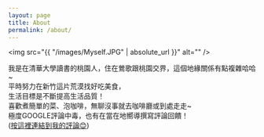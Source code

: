 ```yaml
---
layout: page
title: About
permalink: /about/
---
```

<span class="image fit"><img src="{{ "/images/Myself.JPG" | absolute_url }}" alt="" /></span>

我是在清華大學讀書的桃園人，住在鶯歌跟桃園交界，這個地緣關係有點複雜哈哈~<br>
平時努力在新竹這片荒漠找好吃美食，<br>
生活目標是不斷提高生活品質！<br>
喜歡煮簡單的菜、泡咖啡，無聊沒事就去咖啡廳或到處走走~<br>
極度GOOGLE評論中毒，也有在當在地嚮導撰寫評論回饋！<br>
(<a href="https://goo.gl/maps/PX6wwarfZBVYQvqn6" target="_blank" title="按這裡連結到我的評論😊">按這裡連結到我的評論😊</a>)